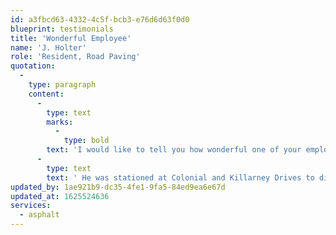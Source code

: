 ```yaml
---
id: a3fbcd63-4332-4c5f-bcb3-e76d6d63f0d0
blueprint: testimonials
title: 'Wonderful Employee'
name: 'J. Holter'
role: 'Resident, Road Paving'
quotation:
  -
    type: paragraph
    content:
      -
        type: text
        marks:
          -
            type: bold
        text: 'I would like to tell you how wonderful one of your employees was today during the paving on Killarney Drive.'
      -
        type: text
        text: ' He was stationed at Colonial and Killarney Drives to direct traffic. He made sure that for each of my trips home and out again that I could get to my apartment. I appreciated his willingness and friendliness to accommodate me. I just wanted to let you know that he is an outstanding employee.'
updated_by: 1ae921b9-dc35-4fe1-9fa5-84ed9ea6e67d
updated_at: 1625524636
services:
  - asphalt
---
```

